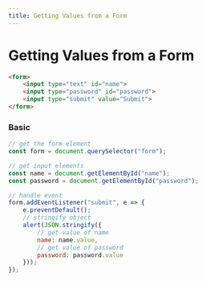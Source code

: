 ```yaml
---
title: Getting Values from a Form
---
```


# Getting Values from a Form
<!-- # {{this.$frontmatter.title}} -->

```html
<form>
	<input type="text" id="name">
	<input type="password" id="password">
	<input type="submit" value="Submit">
</form>
```

### Basic

```js
// get the form element
const form = document.querySelector("form");

// get input elements
const name = document.getElementById("name");
const password = document.getElementById("password");

// handle event
form.addEventListener("submit", e => {
	e.preventDefault();
	// stringify object
	alert(JSON.stringify({
		// get value of name
		name: name.value,
		// get value of password
		password: password.value
	}));
});
```

